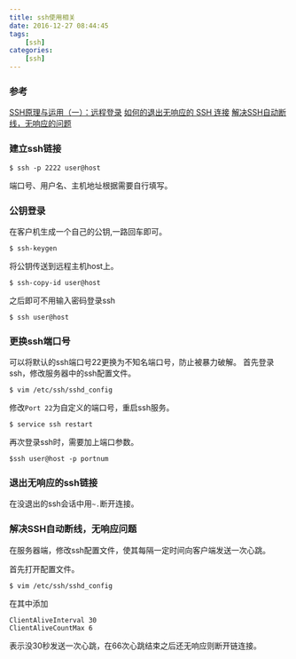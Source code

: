 ```yaml
---
title: ssh使用相关
date: 2016-12-27 08:44:45
tags:
    [ssh]
categories:
    [ssh]
---
```

### 参考
[SSH原理与运用（一）：远程登录](http://www.ruanyifeng.com/blog/2011/12/ssh_remote_login.html)
[如何的退出无响应的 SSH 连接](http://www.vpsee.com/2013/08/how-to-kill-an-unresponsive-ssh-connection/)
[解决SSH自动断线，无响应的问题](https://www.coder4.com/archives/3751)

### 建立ssh链接
```
$ ssh -p 2222 user@host
```
端口号、用户名、主机地址根据需要自行填写。

<!--more-->

### 公钥登录
在客户机生成一个自己的公钥,一路回车即可。
```
$ ssh-keygen
```

将公钥传送到远程主机host上。
```
$ ssh-copy-id user@host
```

之后即可不用输入密码登录ssh
```
$ ssh user@host
```

### 更换ssh端口号
可以将默认的ssh端口号22更换为不知名端口号，防止被暴力破解。
首先登录ssh，修改服务器中的ssh配置文件。
```
$ vim /etc/ssh/sshd_config
```
修改`Port 22`为自定义的端口号，重启ssh服务。
```
$ service ssh restart
```
再次登录ssh时，需要加上端口参数。
```
$ssh user@host -p portnum
```

### 退出无响应的ssh链接
在没退出的ssh会话中用`~.`断开连接。

### 解决SSH自动断线，无响应问题
在服务器端，修改ssh配置文件，使其每隔一定时间向客户端发送一次心跳。

首先打开配置文件。
```
$ vim /etc/ssh/sshd_config
```

在其中添加
```
ClientAliveInterval 30
ClientAliveCountMax 6
```
表示没30秒发送一次心跳，在66次心跳结束之后还无响应则断开链连接。
